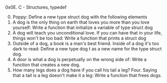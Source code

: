 0x0E. C - Structures, typedef

0. Poppy: Define a new type struct dog with the following elements
1. A dog is the only thing on earth that loves you more than you love yourself: Write a function that initialize a variable of type struct dog
2. A dog will teach you unconditional love. If you can have that in your life, things won't be too bad: Write a function that prints a struct dog
3. Outside of a dog, a book is a man's best friend. Inside of a dog it's too dark to read: Define a new type dog t as a new name for the type struct dog.
4. A door is what a dog is perpetually on the wrong side of: Write a function that creates a new dog.
5. How many legs does a dog have if you call his tail a leg? Four. Saying that a tail is a leg doesn't make it a leg: Write a function that frees dogs.
